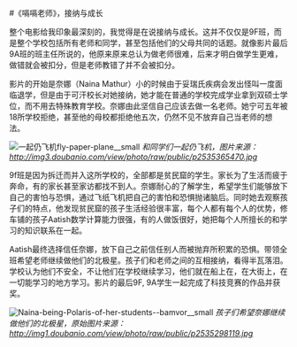 #《嗝嗝老师》，接纳与成长

整个电影给我印象最深刻的，我觉得是在说接纳与成长。这并不仅仅是9F班，而是整个学校包括所有老师和同学，甚至包括他们的父母共同的话题。就像影片最后9A班的班主任所说的，他原来原来总认为做老师很难，后来才明白做学生更难，做错就会被扣分，但是老师教错了并不会被扣分。

影片的开始是奈娜（Naina Mathur）小的时候由于妥瑞氏疾病会发出怪叫一度面临退学，但是由于可汗校长对她接纳，她才能在普通的学校完成学业拿到双硕士学位，而不用去特殊教育学校。奈娜由此坚信自己应该去做一名老师。她宁可五年被18所学校拒绝，甚至他的母校都拒绝他五次，仍然不见不放弃自己当老师的想法。

![一起仍飞机fly-paper-plane__small](http://opuclx9sq.bkt.clouddn.com/macbook/2018-10-16-021927.jpg)
*和同学们一起仍飞机，图片来源：http://img3.doubanio.com/view/photo/raw/public/p2535365470.jpg*

9f班是因为拆迁而并入这所学校的，全部都是贫民窟的学生。家长为了生活而疲于奔命，有的家长甚至家访都找不到人。奈娜耐心的了解学生，希望学生们能够放下自己的害怕与恐惧，通过飞纸飞机把自己的害怕和恐惧抛诸脑后。同时她去观察孩子们的特点，他发现贫民窟的孩子生活经验很丰富，每个人都有每个人的优势，修车铺的孩子Aatish数学计算能力很强，有的人做饭很好，她把每个人所擅长的和学习的知识联系在一起。

Aatish最终选择信任奈娜，放下自己之前信任别人而被抛弃所积累的恐惧。带领全班希望老师继续做他们的北极星。孩子们和老师之间的互相接纳，看得半瓦落泪。学校认为他们不安全，不让他们在学校继续学习，他们就在船上在，在大街上，在一切能学习的地方学习。影片的最后9F, 9A学生一起完成了科技竞赛的作品并获奖。

![Naina-being-Polaris-of-her-students--bamvor__small](http://opuclx9sq.bkt.clouddn.com/macbook/2018-10-16-022349.jpg)
*孩子们希望奈娜继续做他们的北极星，原始图片来源：http://img1.doubanio.com/view/photo/raw/public/p2535298119.jpg*

